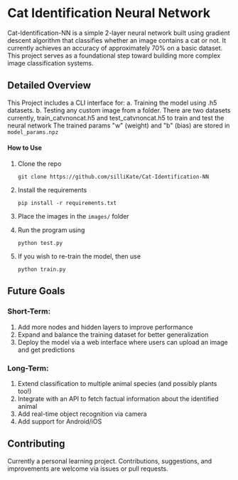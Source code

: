 # Cat Identification Neural Network

Cat-Identification-NN is a simple 2-layer neural network built using gradient descent algorithm that classifies whether an image contains a cat or not. It currently achieves an accuracy of approximately 70% on a basic dataset. This project serves as a foundational step toward building more complex image classification systems.


## Detailed Overview
This Project includes a CLI interface for:
a. Training the model using .h5 datasets.
b. Testing any custom image from a folder.
There are two datasets currently, train_catvnoncat.h5 and test_catvnoncat.h5 to train and test the neural network
The trained params "w" (weight) and "b" (bias) are stored in `model_params.npz`
#### How to Use
1. Clone the repo

   ```
   git clone https://github.com/silliKate/Cat-Identification-NN
   ```
   
2. Install the requirements

   ```
   pip install -r requirements.txt
   ```
   
3. Place the images in the `images/` folder
4. Run the program using
   
   ```
   python test.py
   ```
   
5. If you wish to re-train the model, then use

   ```
   python train.py
   ```

## Future Goals
### Short-Term:
1. Add more nodes and hidden layers to improve performance
2. Expand and balance the training dataset for better generalization
3. Deploy the model via a web interface where users can upload an image and get predictions

### Long-Term:
1. Extend classification to multiple animal species (and possibly plants too!)
2. Integrate with an API to fetch factual information about the identified animal
3. Add real-time object recognition via camera
4. Add support for Android/iOS


## Contributing
Currently a personal learning project. Contributions, suggestions, and improvements are welcome via issues or pull requests.
